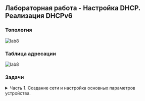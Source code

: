 ## Лабораторная работа - Настройка DHCP. Реализация DHCPv6 

### Топология

![lab8](https://github.com/elborisova3009/otus-networks/blob/master/labs/lab8/%D0%A1%D0%BA%D1%80%D0%B8%D0%BD%D1%88%D0%BE%D1%82%2031-10-2022%20132045.jpg)  

### Таблица адресации
  
![lab8](https://github.com/elborisova3009/otus-networks/blob/master/labs/lab8/lab8%20-%20v6/%D0%A1%D0%BA%D1%80%D0%B8%D0%BD%D1%88%D0%BE%D1%82%2017-11-2022%20110014.jpg)
  
###	Задачи

<details><summary> Часть 1. Создание сети и настройка основных параметров устройства. </summary> 

  Шаг 1.	Создам в CPT сеть согласно заданной топологии.  
![lab8](https://github.com/elborisova3009/otus-networks/blob/master/labs/lab8/%D0%A1%D0%BA%D1%80%D0%B8%D0%BD%D1%88%D0%BE%D1%82%2001-11-2022%20175036.jpg)  
  Шаг 2. Настрою базовые параметры каждого коммутатора - необязательный шаг, поэтому по сокращенной программе:  
```
  S1:
enable
configure terminal
hostname S1
no ip domain lookup
exit
copy run start

show run
```
```
S2: 
enable
configure terminal
hostname S2
no ip domain lookup
exit
copy run start

show run
```
  Для примера коммутатор S2:  
![lab8](https://github.com/elborisova3009/otus-networks/blob/master/labs/lab8/lab8%20-%20v6/%D0%A1%D0%BA%D1%80%D0%B8%D0%BD%D1%88%D0%BE%D1%82%2022-11-2022%20134726.jpg)  
Шаг 3. Произведу базовую настройку маршрутизаторов.  
Откройте окно конфигурации
a.	Назначьте маршрутизатору имя устройства.
b.	Отключите поиск DNS, чтобы предотвратить попытки маршрутизатора неверно преобразовывать введенные команды таким образом, как будто они являются именами узлов.
c.	Назначьте class в качестве зашифрованного пароля привилегированного режима EXEC.
d.	Назначьте cisco в качестве пароля консоли и включите вход в систему по паролю.
e.	Назначьте cisco в качестве пароля VTY и включите вход в систему по паролю.
f.	Зашифруйте открытые пароли.
g.	Создайте баннер с предупреждением о запрете несанкционированного доступа к устройству.
h.	Активация IPv6-маршрутизации
i.	Сохраните текущую конфигурацию в файл загрузочной конфигурации.

  

  
  
  


  
```
 </details> 
  
  <details><summary> Часть 2. Проверка назначения адреса SLAAC от R1.</summary> 

  </details> 
  
 <details><summary> Часть 3. Настройка и проверка сервера DHCPv6 без гражданства на R1.</summary> 

  </details> 
  
  <details><summary> Часть 4. Настройка и проверка состояния DHCPv6 сервера на R1.</summary> 

  </details> 
  
  <details><summary> Часть 5. Настройка и проверка DHCPv6 Relay на R2.</summary>

  </details>   
